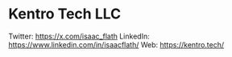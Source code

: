 # Kentro Tech LLC

Twitter:  https://x.com/isaac_flath
LinkedIn: https://www.linkedin.com/in/isaacflath/
Web: https://kentro.tech/
